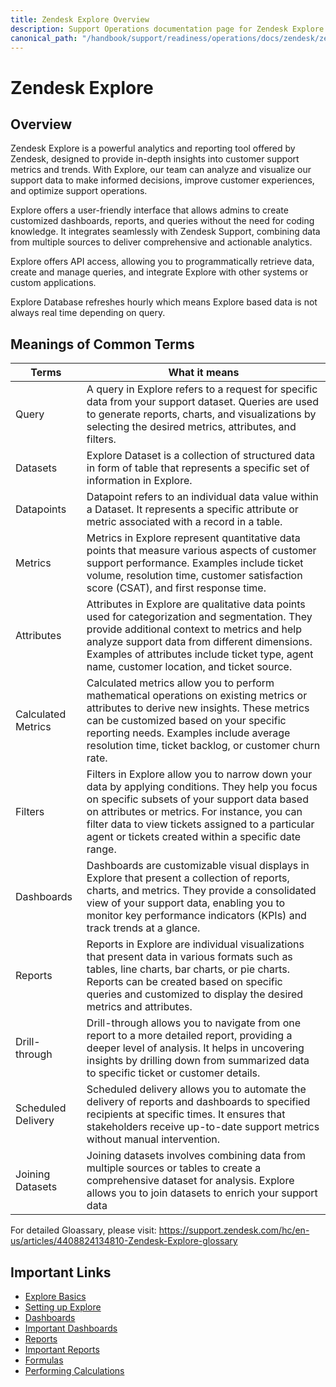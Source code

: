 ```yaml
---
title: Zendesk Explore Overview
description: Support Operations documentation page for Zendesk Explore
canonical_path: "/handbook/support/readiness/operations/docs/zendesk/zendesk-explore/overview"
---
```


# Zendesk Explore

## Overview
Zendesk Explore is a powerful analytics and reporting tool offered by Zendesk, designed to provide in-depth insights into customer support metrics and trends. With Explore, our team can analyze and visualize our support data to make informed decisions, improve customer experiences, and optimize support operations.

Explore offers a user-friendly interface that allows admins to create customized dashboards, reports, and queries without the need for coding knowledge. It integrates seamlessly with Zendesk Support, combining data from multiple sources to deliver comprehensive and actionable analytics.

Explore offers API access, allowing you to programmatically retrieve data, create and manage queries, and integrate Explore with other systems or custom applications.

Explore Database refreshes hourly which means Explore based data is not always real time depending on query.


## Meanings of Common Terms
| Terms | What it means                                                                            |
|-----------------------|------------------------------------------------------------------------|
| Query | A query in Explore refers to a request for specific data from your support dataset. Queries are used to generate reports, charts, and visualizations by selecting the desired metrics, attributes, and filters.   |
| Datasets     | Explore Dataset is a collection of structured data in form of table that represents a specific set of information in Explore.     |
| Datapoints | Datapoint refers to an individual data value within a Dataset. It represents a specific attribute or metric associated with a record in a table.  |
| Metrics         | Metrics in Explore represent quantitative data points that measure various aspects of customer support performance. Examples include ticket volume, resolution time, customer satisfaction score (CSAT), and first response time.         |
| Attributes            | Attributes in Explore are qualitative data points used for categorization and segmentation. They provide additional context to metrics and help analyze support data from different dimensions. Examples of attributes include ticket type, agent name, customer location, and ticket source.             |
| Calculated Metrics | Calculated metrics allow you to perform mathematical operations on existing metrics or attributes to derive new insights. These metrics can be customized based on your specific reporting needs. Examples include average resolution time, ticket backlog, or customer churn rate. |
| Filters        | Filters in Explore allow you to narrow down your data by applying conditions. They help you focus on specific subsets of your support data based on attributes or metrics. For instance, you can filter data to view tickets assigned to a particular agent or tickets created within a specific date range.       |
| Dashboards      | Dashboards are customizable visual displays in Explore that present a collection of reports, charts, and metrics. They provide a consolidated view of your support data, enabling you to monitor key performance indicators (KPIs) and track trends at a glance.      |
| Reports    | Reports in Explore are individual visualizations that present data in various formats such as tables, line charts, bar charts, or pie charts. Reports can be created based on specific queries and customized to display the desired metrics and attributes.    |
| Drill-through      | Drill-through allows you to navigate from one report to a more detailed report, providing a deeper level of analysis. It helps in uncovering insights by drilling down from summarized data to specific ticket or customer details.      |
| Scheduled Delivery   | Scheduled delivery allows you to automate the delivery of reports and dashboards to specified recipients at specific times. It ensures that stakeholders receive up-to-date support metrics without manual intervention.    |
| Joining Datasets      | Joining datasets involves combining data from multiple sources or tables to create a comprehensive dataset for analysis. Explore allows you to join datasets to enrich your support data      |

For detailed Gloassary, please visit: https://support.zendesk.com/hc/en-us/articles/4408824134810-Zendesk-Explore-glossary

## Important Links
 - [Explore Basics](~/content/handbook/support/readiness/operations/docs/zendesk/zendesk-explore/basics.md)
 - [Setting up Explore](~/content/handbook/support/readiness/operations/docs/zendesk/zendesk-explore/setting_up.md)
 - [Dashboards](~/content/handbook/support/readiness/operations/docs/zendesk/zendesk-explore/dashboards.md)
 - [Important Dashboards](~/content/handbook/support/readiness/operations/docs/zendesk/zendesk-explore/important_dashboards.md)
 - [Reports](~/content/handbook/support/readiness/operations/docs/zendesk/zendesk-explore/reports.md)
 - [Important Reports](~/content/handbook/support/readiness/operations/docs/zendesk/zendesk-explore/important_reports.md)
 - [Formulas](~/content/handbook/support/readiness/operations/docs/zendesk/zendesk-explore/formulas.md)
 - [Performing Calculations](~/content/handbook/support/readiness/operations/docs/zendesk/zendesk-explore/performing_calculations.md)